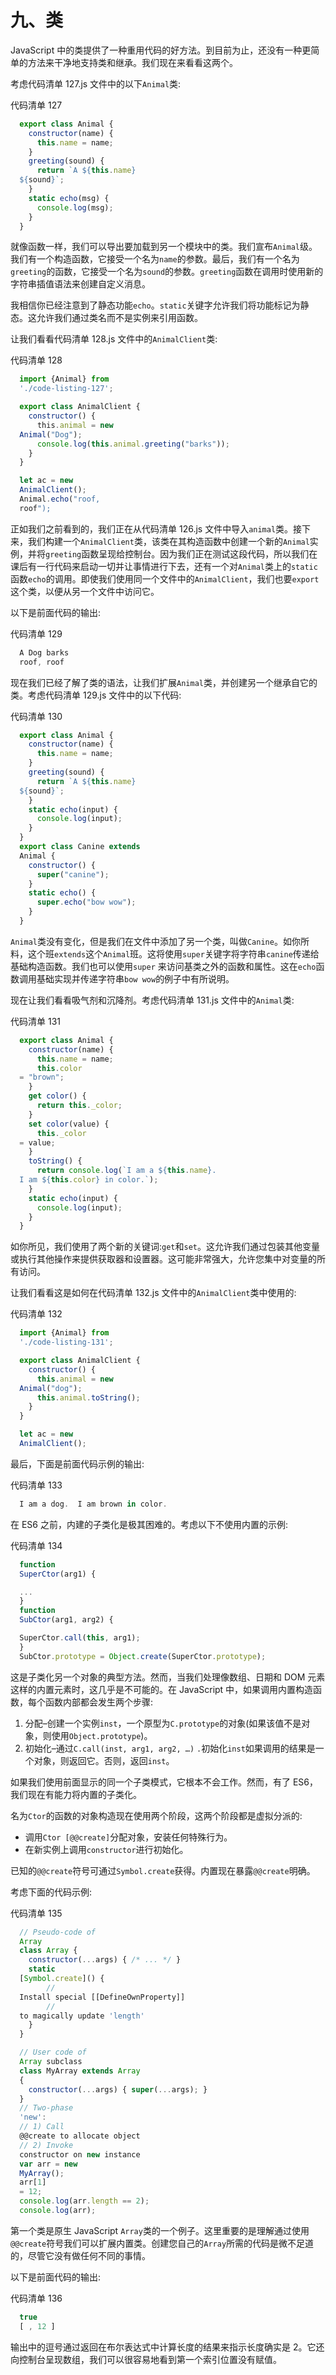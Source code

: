# 九、类

JavaScript 中的类提供了一种重用代码的好方法。到目前为止，还没有一种更简单的方法来干净地支持类和继承。我们现在来看看这两个。

考虑代码清单 127.js 文件中的以下`Animal`类:

代码清单 127

```js
  export class Animal {
    constructor(name) {
      this.name = name;
    }
    greeting(sound) {
      return `A ${this.name}
  ${sound}`;
    }
    static echo(msg) {
      console.log(msg);
    }  
  }

```

就像函数一样，我们可以导出要加载到另一个模块中的类。我们宣布`Animal`级。我们有一个构造函数，它接受一个名为`name`的参数。最后，我们有一个名为`greeting`的函数，它接受一个名为`sound`的参数。`greeting`函数在调用时使用新的字符串插值语法来创建自定义消息。

我相信你已经注意到了静态功能`echo`。`static`关键字允许我们将功能标记为静态。这允许我们通过类名而不是实例来引用函数。

让我们看看代码清单 128.js 文件中的`AnimalClient`类:

代码清单 128

```js
  import {Animal} from
  './code-listing-127';

  export class AnimalClient {
    constructor() {
      this.animal = new
  Animal("Dog");
      console.log(this.animal.greeting("barks"));
    }
  }

  let ac = new
  AnimalClient();
  Animal.echo("roof,
  roof");

```

正如我们之前看到的，我们正在从代码清单 126.js 文件中导入`animal`类。接下来，我们构建一个`AnimalClient`类，该类在其构造函数中创建一个新的`Animal`实例，并将`greeting`函数呈现给控制台。因为我们正在测试这段代码，所以我们在课后有一行代码来启动一切并让事情进行下去，还有一个对`Animal`类上的`static`函数`echo`的调用。即使我们使用同一个文件中的`AnimalClient`，我们也要`export`这个类，以便从另一个文件中访问它。

以下是前面代码的输出:

代码清单 129

```js
  A Dog barks
  roof, roof

```

现在我们已经了解了类的语法，让我们扩展`Animal`类，并创建另一个继承自它的类。考虑代码清单 129.js 文件中的以下代码:

代码清单 130

```js
  export class Animal {
    constructor(name) {
      this.name = name;
    }
    greeting(sound) {
      return `A ${this.name}
  ${sound}`;
    }
    static echo(input) {
      console.log(input);
    }
  }
  export class Canine extends
  Animal {
    constructor() {
      super("canine");
    }
    static echo() {
      super.echo("bow wow");
    }
  }

```

`Animal`类没有变化，但是我们在文件中添加了另一个类，叫做`Canine`。如你所料，这个班`extends`这个`Animal`班。这将使用`super`关键字将字符串`canine`传递给基础构造函数。我们也可以使用`super` 来访问基类之外的函数和属性。这在`echo`函数调用基础实现并传递字符串`bow wow`的例子中有所说明。

现在让我们看看吸气剂和沉降剂。考虑代码清单 131.js 文件中的`Animal`类:

代码清单 131

```js
  export class Animal {
    constructor(name) {
      this.name = name;
      this.color
  = "brown";
    }
    get color() { 
      return this._color;
    }
    set color(value) {
      this._color
  = value;
    }
    toString() {
      return console.log(`I am a ${this.name}. 
  I am ${this.color} in color.`);
    }
    static echo(input) {
      console.log(input);
    }
  }

```

如你所见，我们使用了两个新的关键词:`get`和`set`。这允许我们通过包装其他变量或执行其他操作来提供获取器和设置器。这可能非常强大，允许您集中对变量的所有访问。

让我们看看这是如何在代码清单 132.js 文件中的`AnimalClient`类中使用的:

代码清单 132

```js
  import {Animal} from
  './code-listing-131';

  export class AnimalClient {
    constructor() {
      this.animal = new
  Animal("dog");
      this.animal.toString();
    }
  }

  let ac = new
  AnimalClient();

```

最后，下面是前面代码示例的输出:

代码清单 133

```js
  I am a dog.  I am brown in color.

```

在 ES6 之前，内建的子类化是极其困难的。考虑以下不使用内置的示例:

代码清单 134

```js
  function
  SuperCtor(arg1) {

  ...
  }
  function
  SubCtor(arg1, arg2) { 

  SuperCtor.call(this, arg1);
  }
  SubCtor.prototype = Object.create(SuperCtor.prototype);

```

这是子类化另一个对象的典型方法。然而，当我们处理像数组、日期和 DOM 元素这样的内置元素时，这几乎是不可能的。在 JavaScript 中，如果调用内置构造函数，每个函数内部都会发生两个步骤:

1.  分配–创建一个实例`inst`，一个原型为`C.prototype`的对象(如果该值不是对象，则使用`Object.prototype`)。
2.  初始化–通过`C.call(inst, arg1, arg2, …)` `.`初始化`inst`如果调用的结果是一个对象，则返回它。否则，返回`inst`。

如果我们使用前面显示的同一个子类模式，它根本不会工作。然而，有了 ES6，我们现在有能力将内置的子类化。

名为`Ctor`的函数的对象构造现在使用两个阶段，这两个阶段都是虚拟分派的:

*   调用`Ctor [@@create]`分配对象，安装任何特殊行为。
*   在新实例上调用`constructor`进行初始化。

已知的`@@create`符号可通过`Symbol.create`获得。内置现在暴露`@@create`明确。

考虑下面的代码示例:

代码清单 135

```js
  // Pseudo-code of
  Array
  class Array {
    constructor(...args) { /* ... */ }
    static
  [Symbol.create]() {
        //
  Install special [[DefineOwnProperty]]
        //
  to magically update 'length'
    }
  }

  // User code of
  Array subclass
  class MyArray extends Array
  {
    constructor(...args) { super(...args); }
  }
  // Two-phase
  'new':
  // 1) Call
  @@create to allocate object
  // 2) Invoke
  constructor on new instance
  var arr = new
  MyArray();
  arr[1]
  = 12;
  console.log(arr.length == 2);
  console.log(arr);

```

第一个类是原生 JavaScript `Array`类的一个例子。这里重要的是理解通过使用`@@create`符号我们可以扩展内置类。创建您自己的`Array`所需的代码是微不足道的，尽管它没有做任何不同的事情。

以下是前面代码的输出:

代码清单 136

```js
  true
  [ , 12 ]

```

输出中的逗号通过返回在布尔表达式中计算长度的结果来指示长度确实是 2。它还向控制台呈现数组，我们可以很容易地看到第一个索引位置没有赋值。
